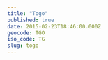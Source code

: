 ```yaml
---
title: "Togo"
published: true
date: 2015-02-23T18:46:00.000Z
geocode: TGO
iso_code: TG
slug: togo
---
```

